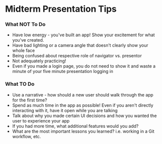 # Midterm Presentation Tips

### What NOT To Do
* Have low energy - you've built an app! Show your excitement for what you've created.
* Have bad lighting or a camera angle that doesn't clearly show your whole face
* Being confused about respective role of navigator vs. presentor
* Not adequately practicing!
* Even if you made a login page, you do not need to show it and waste a minute of your five minute presentation logging in

### What TO Do
* Use a narrative - how should a new user should walk through the app for the first time?
* Spend as much time in the app as possible! Even if you aren't directly interacting with it, have it open while you are talking
* Talk about why you made certain UI decisions and how you wanted the user to experience your app
* If you had more time, what additional features would you add?
* What are the most important lessons you learned? i.e. working in a Git workflow, etc.